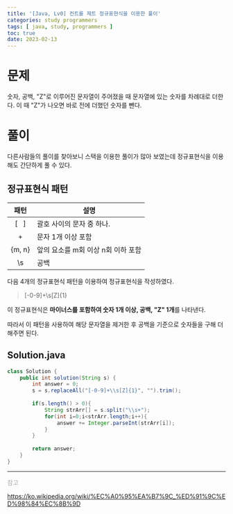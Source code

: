 ```yaml
---
title: '[Java, Lv0] 컨트롤 제트 정규표현식을 이용한 풀이'
categories: study programmers
tags: [ java, study, programmers ]
toc: true
date: 2023-02-13
---
```

# 문제
숫자, 공백, "Z"로 이루어진 문자열이 주어졌을 때 문자열에 있는 숫자를 차례대로 더한다. 이 때 "Z"가 나오면 바로 전에 더했던 숫자를 뺀다.

# 풀이
다른사람들의 풀이를 찾아보니 스택을 이용한 풀이가 많아 보였는데 정규표현식을 이용해도 간단하게 풀 수 있다.  

## 정규표현식 패턴

| 패턴 | 설명 |
| :---: | --- |
| \[ &nbsp; \] |괄호 사이의 문자 중 하나. |
| \+ | 문자 1개 이상 포함 |
| \{m, n\} | 앞의 요소를 m회 이상 n회 이하 포함 |
| \\s | 공백 |

다음 4개의 정규표현식 패턴을 이용하여 정규표현식을 작성하였다.  
> [-0-9]+\\s[Z]{1}

이 정규표현식은 **마이너스를 포함하여 숫자 1개 이상, 공백, "Z" 1개**를 나타낸다.

따라서 이 패턴을 사용하여 해당 문자열을 제거한 후 공백을 기준으로 숫자들을 구해 더해주면 된다.

## Solution.java
```java
class Solution {
    public int solution(String s) {
        int answer = 0;
        s = s.replaceAll("[-0-9]+\\s[Z]{1}", "").trim();
        
        if(s.length() > 0){
            String strArr[] = s.split("\\s+");
            for(int i=0;i<strArr.length;i++){
                answer += Integer.parseInt(strArr[i]);
            }
        }
        
        return answer;
    }
}
```

---
<div style="font-size:14px;color:#aaa">
<p>참고</p>
<p><a href="https://ko.wikipedia.org/wiki/%EC%A0%95%EA%B7%9C_%ED%91%9C%ED%98%84%EC%8B%9D" target="_blank">https://ko.wikipedia.org/wiki/%EC%A0%95%EA%B7%9C_%ED%91%9C%ED%98%84%EC%8B%9D</a></p>
<div>